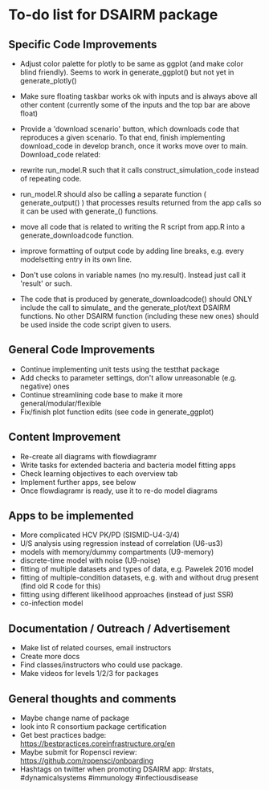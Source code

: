 # To-do list for DSAIRM package


## Specific Code Improvements
* Adjust color palette for plotly to be same as ggplot (and make color blind friendly). Seems to work in generate_ggplot() but not yet in generate_plotly()
* Make sure floating taskbar works ok with inputs and is always above all other content (currently some of the inputs and the top bar are above float)
* Provide a 'download scenario' button, which downloads code that reproduces a given scenario. To that end, finish implementing download_code in develop branch, once it works move over to main. Download_code related:

* rewrite run_model.R such that it calls construct_simulation_code instead of repeating code. 
* run_model.R should also be calling a separate function ( generate_output() ) that processes results returned from the app calls so it can be used with generate_() functions. 
* move all code that is related to writing the R script from app.R into a generate_downloadcode function. 
* improve formatting of output code by adding line breaks, e.g. every modelsetting entry in its own line. 
* Don't use colons in variable names (no my.result). Instead just call it 'result' or such.
* The code that is produced by generate_downloadcode() should ONLY include the call to simulate_ and the generate_plot/text DSAIRM functions. No other DSAIRM function (including these new ones) should be used inside the code script given to users.





## General Code Improvements
* Continue implementing unit tests using the testthat package
* Add checks to parameter settings, don't allow unreasonable (e.g. negative) ones
* Continue streamlining code base to make it more general/modular/flexible
* Fix/finish plot function edits (see code in generate_ggplot)


## Content Improvement
* Re-create all diagrams with flowdiagramr
* Write tasks for extended bacteria and bacteria model fitting apps
* Check learning objectives to each overview tab
* Implement further apps, see below
* Once flowdiagramr is ready, use it to re-do model diagrams

## Apps to be implemented
* More complicated HCV PK/PD (SISMID-U4-3/4)
* U/S analysis using regression instead of correlation (U6-us3)
* models with memory/dummy compartments (U9-memory)
* discrete-time model with noise (U9-noise)
* fitting of multiple datasets and types of data, e.g. Pawelek 2016 model
* fitting of multiple-condition datasets, e.g. with and without drug present (find old R code for this) 
* fitting using different likelihood approaches (instead of just SSR)
* co-infection model

## Documentation / Outreach / Advertisement
* Make list of related courses, email instructors
* Create more docs
* Find classes/instructors who could use package.
* Make videos for levels 1/2/3 for packages 

## General thoughts and comments
* Maybe change name of package
* look into R consortium package certification
* Get best practices badge: https://bestpractices.coreinfrastructure.org/en
* Maybe submit for Ropensci review: https://github.com/ropensci/onboarding
* Hashtags on twitter when promoting DSAIRM app: #rstats, #dynamicalsystems #immunology #infectiousdisease






